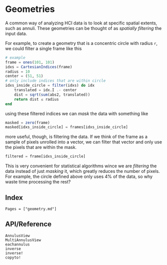 # Geometries

A common way of analyzing HCI data is to look at specific spatial extents, such as annuli. These geometries can be thought of as *spatially filtering* the input data.

For example, to create a geometry that is a concentric circle with radius `r`, we could filter a single frame like this

```julia
# example
frame = ones(101, 101)
idxs = CartesianIndices(frame)
radius = 10
center = (51, 51)
# only include indices that are within circle
idxs_inside_circle = filter(idxs) do idx
    translated = idx.I .- center
    dist = sqrt(sum(abs2, translated))
    return dist ≤ radius
end
```

using these filtered indices we can *mask* the data with something like

```julia
masked = zero(frame)
masked[idxs_inside_circle] = frames[idxs_inside_circle]
```

more useful, though, is filtering the data. If we think of the frame as a sample of pixels unrolled into a vector, we can filter that vector and only use the pixels that are within the mask.

```julia
filtered = frame[idxs_inside_circle]
```

This is very convenient for statistical algorithms wince we are *filtering* the data instead of just *masking* it, which greatly reduces the number of pixels. For example, the circle defined above only uses 4% of the data, so why waste time processing the rest?

## Index

```@index
Pages = ["geometry.md"]
```

## API/Reference

```@docs
AnnulusView
MultiAnnulusView
eachannulus
inverse
inverse!
copyto!
```
